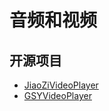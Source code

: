 # 音频和视频

## 开源项目

* [JiaoZiVideoPlayer](https://github.com/lipangit/JiaoZiVideoPlayer)
* [GSYVideoPlayer](https://github.com/CarGuo/GSYVideoPlayer)

